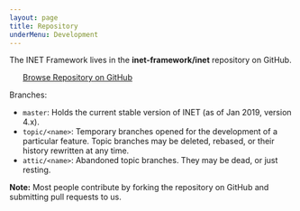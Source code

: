 ```yaml
---
layout: page
title: Repository
underMenu: Development
---
```


The INET Framework lives in the **inet-framework/inet** repository on GitHub.

<ul>
<a class="btn btn-primary" href="http://github.com/inet-framework/inet" target="_blank">Browse Repository on GitHub</a>
</ul>

Branches:

*   `master`: Holds the current stable version of INET (as of Jan 2019, version 4.x).
*   `topic/<name>`: Temporary branches opened for the development of a particular feature. Topic branches may be deleted, rebased, or their history rewritten at any time.
*   `attic/<name>`: Abandoned topic branches. They may be dead, or just resting.

**Note:** Most people contribute by forking the repository on GitHub and submitting pull requests to us.

